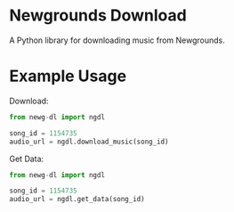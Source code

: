 # Newgrounds Download

A Python library for downloading music from Newgrounds.

# Example Usage

Download:
```py
from newg-dl import ngdl

song_id = 1154735
audio_url = ngdl.download_music(song_id)
```

Get Data:
```py
from newg-dl import ngdl

song_id = 1154735
audio_url = ngdl.get_data(song_id)
```
